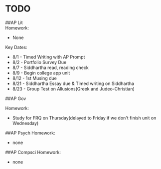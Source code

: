 # TODO

##AP Lit  
Homework:  
 - None

Key Dates:  
 - 8/1  - Timed Writing with AP Prompt
 - 8/2  - Portfolio Survey Due
 - 8/7  - Siddhartha read, reading check
 - 8/9  - Begin college app unit
 - 8/12 - 1st Musing due
 - 8/21 - Siddhartha Essay due & Timed writing on Siddhartha
 - 8/23 - Group Test on Allusions(Greek and Judeo-Christian)

##AP Gov  

Homework:
 - Study for FRQ on Thursday(delayed to Friday if we don't finish unit on Wednesday)

##AP Psych
Homework:
 - none

##AP Compsci
Homework:
 - none
